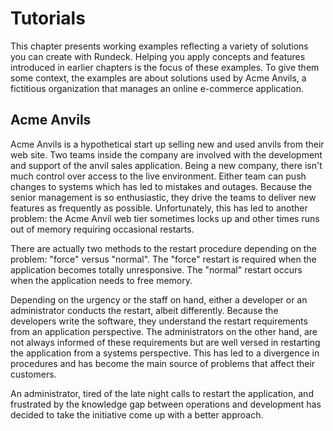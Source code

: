 # Tutorials

This chapter presents working examples reflecting a variety of
solutions you can create with Rundeck. Helping you apply concepts
and features introduced in earlier chapters is the focus of these examples.
To give them some context, the examples are about solutions used
by Acme Anvils, a fictitious organization that manages an online
e-commerce application.

## Acme Anvils

Acme Anvils is a hypothetical start up selling new and used anvils from
their web site. Two teams inside the company are involved with the
development and support of the anvil sales application. Being a new
company, there isn't much control over access to
the live environment. Either team can push changes to systems which
has led to mistakes and outages. Because the senior management is so
enthusiastic, they drive the teams to deliver new features as
frequently as possible. Unfortunately, this has led to another
problem: the Acme Anvil web tier sometimes locks up and other
times runs out of memory requiring occasional restarts.

There are actually two methods to the restart procedure depending
on the problem: "force" versus "normal". The "force" restart is required
when the application becomes totally unresponsive. The "normal" restart
occurs when the application needs to free memory.

Depending on the urgency or the staff on hand, either a developer or
an administrator conducts the restart, albeit differently. Because the
developers write the software, they understand the restart
requirements from an application perspective. The administrators on
the other hand, are not always informed of these requirements but are
well versed in restarting the application from a systems
perspective. This has led to a divergence in procedures and has become
the main source of problems that affect their customers.

An administrator, tired of the late night calls to restart the
application, and frustrated by the knowledge gap between operations and
development has decided to take the initiative come up with a better
approach.
